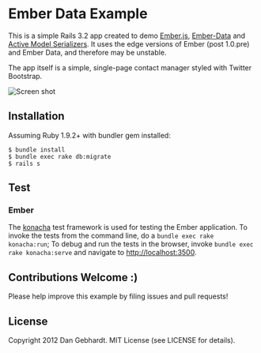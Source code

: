 # Ember Data Example

This is a simple Rails 3.2 app created to demo [Ember.js](https://github.com/emberjs/ember.js),
[Ember-Data](https://github.com/emberjs/data) and
[Active Model Serializers](https://github.com/rails-api/active_model_serializers).
It uses the edge versions of Ember (post 1.0.pre) and Ember Data,
and therefore may be unstable.

The app itself is a simple, single-page contact manager styled with Twitter Bootstrap.

![Screen shot](https://raw.github.com/dgeb/ember_data_example/master/doc/ss.png)

## Installation

Assuming Ruby 1.9.2+ with bundler gem installed:

    $ bundle install
    $ bundle exec rake db:migrate
    $ rails s

## Test

### Ember

The [konacha](https://github.com/jfirebaugh/konacha) test framework is used for testing the Ember application. To invoke the tests from the command line, do a `bundle exec rake konacha:run`; To debug and run the tests in the browser, invoke `bundle exec rake konacha:serve` and navigate to [http://localhost:3500](http://localhost:3500).

## Contributions Welcome :)

Please help improve this example by filing issues and pull requests!

## License

Copyright 2012 Dan Gebhardt. MIT License (see LICENSE for details).
